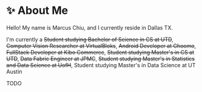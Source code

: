 # ✨ About Me

Hello! My name is Marcus Chiu, and I currently reside in Dallas TX.

I'm currently a ~~Student studying Bachelor of Science in CS at UTD~~, ~~Computer Vision Researcher at VirtualBloks~~, ~~Android Developer at Ghoomo~~, ~~FullStack Developer at Kibo Commerce~~, ~~Student studying Master's in CS at UTD~~, ~~Data Fabric Engineer at JPMC~~, ~~Student studying Master's in Statistics and Data Science at UofH~~, Student studying Master's in Data Science at UT Austin

TODO
